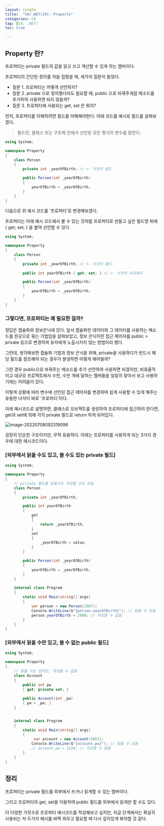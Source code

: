 ```yaml
---
layout: single
title:  "C#/.NET(29): Property"
categories: C#
tag: [C#, .NET]
toc: true 

---
```


## Property 란?

프로퍼티는 private 필드의 값을 읽고 쓰고 계산할 수 있게 하는 멤버이다.

프로퍼티의 간단한 정의를 처음 접했을 때, 세가지 질문이 들었다.

- 질문 1. 프로퍼티는 어떻게 선언하지?
- 질문 2. private 으로 정의했더라도 필요할 때, public 으로 바꿔주게끔 메소드를 추가하여 사용하면 되지 않을까?
- 질문 3. 프로퍼티에 사용되는 get, set 은 뭐지?

먼저, 프로퍼티를 이해하려면 필드를 이해해야한다. 아래 코드를 예시로 필드를 살펴보겠다.

> 필드란, 클래스 또는 구조체 안에서 선언된 모든 형식의 변수를 말한다. 

```c#
using System;

namespace Property
{
	class Person
	{
		private int _yearOfBirth; // <- 이것이 필드 

		public Person(int _yearOfBirth)
		{
			yearOfBirth = _yearOfBirth;
		}
	}
}
```



다음으로 위 예시 코드를 '프로퍼티'로 변경해보겠다.

프로퍼티는 아래 예시 코드에서 볼 수 있는 것처럼 프로퍼티로 만들고 싶은 필드명 뒤에 { get; set; } 을 붙여 선언할 수 있다. 

```c#
using System;

namespace Property
{
	class Person
	{
		private int _yearOfBirth; // <- 이것이 필드
        
		public int yearOfBirth { get; set; } // <- 이것이 프로퍼티

		public Person(int _yearOfBirth)
		{
			yearOfBirth = _yearOfBirth;
		}
	}
}
```



### 그렇다면, 프로퍼티는 왜 필요한 걸까?

정답은 캡슐화와 정보은닉에 있다. 앞서 캡슐화란 데이터와 그 데이터를 사용하는 메소드를 한곳으로 묶는 기법임을 살펴보았고, 정보 은닉이란 접근 제어자를 public > private 등으로 변경하여 유저에게 노출시키지 않는 방법이라 했다.

그런데, 생각해보면 캡슐화 기법과 정보 은닉을 위해, private을 사용하다가 반드시 해당 필드를 참조해야 되는 경우가 발생하면 어떻게 해야될까?

그런 경우 public으로 바꿔주는 메소드를 추가 선언하여 사용하면 되겠지만, 비효율적이고 대규모 프로젝트에서 수천, 수만 개에 달하는 멤버들을 일일히 찾아서 보고 사용하기에는 어려움이 있다.

이렇게 상황에 따라 변수에 선언된 접근 제어자를 변경하여 쉽게 사용할 수 있게 해주는 유용한 녀석이 바로 '프로퍼티'이다.

아래 예시코드로 설명하면, 클래스로 오브젝트를 생성하여 프로퍼티에 접근하려 한다면, get과 set에 의해 각각 private 필드로 return 하게 되어있다.

![image-20220708092319096](/assets/img/image-20220708092319096.png) 



굉장히 단순한 구조이지만, 무척 유용하다. 아래는 프로퍼티를 사용하게 되는 3가지 경우에 대한 예시코드이다.







### [외부에서 읽을 수도 있고, 쓸 수도 있는 private 필드]

```c#
using System;

namespace Property
{
	// private 필드를 읽을수도 작성할 수도 있음
	class Person
	{
		private int _yearOfBirth; 

		public int yearOfBirth
		{
			get
			{
				return _yearOfBirth;
			}
			set
			{
				_yearOfBirth = value;
			}
		}

		public Person(int _yearOfBirth)
		{
			yearOfBirth = _yearOfBirth;
		}
	}

	internal class Program
	{
		static void Main(string[] args)
		{
			var person = new Person(1987);
			Console.WriteLine($"{person.yearOfBirth}"); // 읽을 수 있음
			person.yearOfBirth = 2000; // 작성할 수 없음
		}
	}
}
```









### [외부에서 읽을 수만 있고, 쓸 수 없는 public 필드]

```c#
using System;

namespace Property
{
	// 읽을 수는 있지만, 작성할 수 없음
	class Account
	{
		public int pw
		{ get; private set; }
		
		public Account(int _pw) 
		{ pw = _pw; }
	}


	internal class Program
	{
		static void Main(string[] args)
		{
             var account = new Account(3663);
			Console.WriteLine($"{account.pw}"); // 읽을 수 있음
			// account.pw = 1234; // 작성할 수 없음
		}
	}
}
```





## 정리

프로퍼티는 private 필드를 외부에서 쓰거나 읽게할 수 있는 멤버이다. 

그리고 프로퍼티의 get, set을 이용하여 public 필드를 외부에서 읽게만 할 수도 있다.

더 다양한 가짓수로 프로퍼티 예시코드를 작성해보고 싶지만, 지금 단계에서는 확실히 사용되는 저 두가지 예시를 바짝 외우고 필요할 때 다시 깊이있게 봐야할 것 같다.